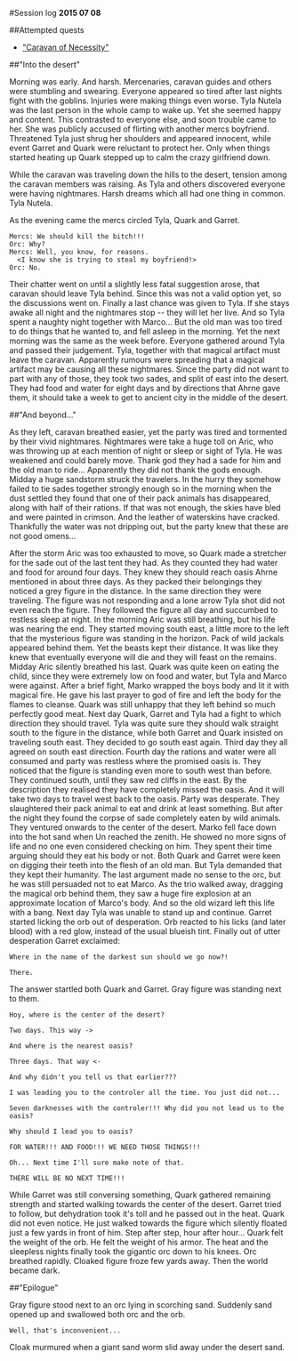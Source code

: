 #Session log
__2015 07 08__

##Attempted quests
  * ["Caravan of Necessity"](./07_Caravan_of_Necessity.md)

##"Into the desert"

Morning was early. And harsh. Mercenaries, caravan guides and others were
stumbling and swearing. Everyone appeared so tired after last nights fight with
the goblins. Injuries were making things even worse.  Tyla Nutela was the last
person in the whole camp to wake up. Yet she seemed happy and content. This
contrasted to everyone else, and soon trouble came to her. She was publicly
accused of flirting with another mercs boyfriend.  Threatened Tyla just shrug
her shoulders and appeared innocent, while event Garret and Quark were
reluctant to protect her. Only when things started heating up Quark stepped up
to calm the crazy girlfriend down.

While the caravan was traveling down the hills to the desert, tension among the
caravan members was raising. As Tyla and others discovered everyone were having
nightmares. Harsh dreams which all had one thing in common. Tyla Nutela.

As the evening came the mercs circled Tyla, Quark and Garret.

    Mercs: We should kill the bitch!!!
    Orc: Why?
    Mercs: Well, you know, for reasons.
      <I know she is trying to steal my boyfriend!>
    Orc: No.

Their chatter went on until a slightly less fatal suggestion arose, that
caravan should leave Tyla behind.  Since this was not a valid option yet, so
the discussions went on. Finally a last chance was given to Tyla.  If she stays
awake all night and the nightmares stop -- they will let her live. And so Tyla
spent a naughty night together with Marco... But the old man was too tired to
do things that he wanted to, and fell asleep in the morning. Yet the next
morning was the same as the week before. Everyone gathered around Tyla and
passed their judgement. Tyla, together with that magical artifact must leave
the caravan. Apparently rumours were spreading that a magical artifact may be
causing all these nightmares. Since the party did not want to part with any
of those, they took two sades, and split of east into the desert.  They had
food and water for eight days and by directions that Ahrne gave them, it
should take a week to get to ancient city in the middle of the desert.

##"And beyond..."

As they left, caravan breathed easier, yet the party was tired and tormented by
their vivid nightmares. Nightmares were take a huge toll on Aric, who was
throwing up at each mention of night or sleep or sight of Tyla. He was weakened
and could barely move. Thank god they had a sade for him and the old man to
ride... Apparently they did not thank the gods enough. Midday a huge sandstorm
struck the travelers. In the hurry they somehow failed to tie sades together
strongly enough so in the morning when the dust settled they found that one of
their pack animals has disappeared, along with half of their rations. If that
was not enough, the skies have bled and were painted in crimson. And the
leather of waterskins have cracked. Thankfully the water was not dripping out,
but the party knew that these are not good omens...

After the storm Aric was too exhausted to move, so Quark made a stretcher for
the sade out of the last tent they had.  As they counted they had water and
food for around four days. They knew they should reach oasis Ahrne mentioned in
about three days.  As they packed their belongings they noticed a grey figure
in the distance. In the same direction they were traveling. The figure was not
responding and a lone arrow Tyla shot did not even reach the figure. They
followed the figure all day and succumbed to restless sleep at night.  In the
morning Aric was still breathing, but his life was nearing the end. They
started moving south east, a little more to the left that the mysterious figure
was standing in the horizon.  Pack of wild jackals appeared behind them. Yet
the beasts kept their distance. It was like they knew that eventually everyone
will die and they will feast on the remains.  Midday Aric silently breathed his
last. Quark was quite keen on eating the child, since they were extremely low
on food and water, but Tyla and Marco were against. After a brief fight, Marko
wrapped the boys body and lit it with magical fire. He gave his last prayer to
god of fire and left the body for the flames to cleanse.  Quark was still
unhappy that they left behind so much perfectly good meat. Next day Quark,
Garret and Tyla had a fight to which direction they should travel. Tyla was
quite sure they should walk straight south to the figure in the distance, while
both Garret and Quark insisted on traveling south east. They decided to go
south east again. Third day they all agreed on south east direction. Fourth day
the rations and water were all consumed and party was restless where the
promised oasis is.  They noticed that the figure is standing even more to south
west than before. They continued south, until they saw red cliffs in the east.
By the description they realised they have completely missed the oasis. And it
will take two days to travel west back to the oasis. Party was desperate. They
slaughtered their pack animal to eat and drink at least something. But after
the night they found the corpse of sade completely eaten by wild animals.  They
ventured onwards to the center of the desert. Marko fell face down into the hot
sand when Un reached the zenith. He showed no more signs of life and no one
even considered checking on him. They spent their time arguing should they eat
his body or not.  Both Quark and Garret were keen on digging their teeth into
the flesh of an old man. But Tyla demanded that they kept their humanity. The
last argument made no sense to the orc, but he was still persuaded not to eat
Marco.  As the trio walked away, dragging the magical orb behind them, they saw
a huge fire explosion at an approximate location of Marco's body. And so the
old wizard left this life with a bang.  Next day Tyla was unable to stand up
and continue. Garret started licking the orb out of desperation. Orb reacted to
his licks (and later blood) with a red glow, instead of the usual blueish tint.
Finally out of utter desperation Garret exclaimed:

    Where in the name of the darkest sun should we go now?!

    There.

The answer startled both Quark and Garret. Gray figure was standing next to
them.

    Hoy, where is the center of the desert?

    Two days. This way ->

    And where is the nearest oasis?

    Three days. That way <-

    And why didn't you tell us that earlier???

    I was leading you to the controler all the time. You just did not...

    Seven darknesses with the controler!!! Why did you not lead us to the
    oasis?

    Why should I lead you to oasis?

    FOR WATER!!! AND FOOD!!! WE NEED THOSE THINGS!!!

    Oh... Next time I'll sure make note of that.

    THERE WILL BE NO NEXT TIME!!!

While Garret was still conversing something, Quark gathered remaining strength
and started walking towards the center of the desert.  Garret tried to follow,
but dehydration took it's toll and he passed out in the heat. Quark did not
even notice. He just walked towards the figure which silently floated just a
few yards in front of him. Step after step, hour after hour... Quark felt the
weight of the orb. He felt the weight of his armor.  The heat and the sleepless
nights finally took the gigantic orc down to his knees. Orc breathed rapidly.
Cloaked figure froze few yards away. Then the world became dark.

##"Epilogue"

Gray figure stood next to an orc lying in scorching sand. Suddenly sand opened
up and swallowed both orc and the orb.

    Well, that's inconvenient...

Cloak murmured when a giant sand worm slid away under the desert sand.

